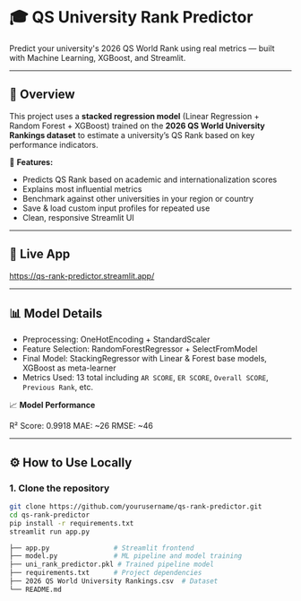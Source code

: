 # 🎓 QS University Rank Predictor

Predict your university's 2026 QS World Rank using real metrics — built with Machine Learning, XGBoost, and Streamlit.

---

## 📌 Overview

This project uses a **stacked regression model** (Linear Regression + Random Forest + XGBoost) trained on the **2026 QS World University Rankings dataset** to estimate a university’s QS Rank based on key performance indicators.

🔮 **Features:**
- Predicts QS Rank based on academic and internationalization scores
- Explains most influential metrics
- Benchmark against other universities in your region or country
- Save & load custom input profiles for repeated use
- Clean, responsive Streamlit UI

---

## 🚀 Live App

https://qs-rank-predictor.streamlit.app/

---

## 📊 Model Details

- Preprocessing: OneHotEncoding + StandardScaler
- Feature Selection: RandomForestRegressor + SelectFromModel
- Final Model: StackingRegressor with Linear & Forest base models, XGBoost as meta-learner
- Metrics Used: 13 total including `AR SCORE`, `ER SCORE`, `Overall SCORE`, `Previous Rank`, etc.

📈 **Model Performance**

R² Score: 0.9918
MAE: ~26
RMSE: ~46

---

## ⚙️ How to Use Locally

### 1. Clone the repository
```bash
git clone https://github.com/yourusername/qs-rank-predictor.git
cd qs-rank-predictor
pip install -r requirements.txt
streamlit run app.py

├── app.py                # Streamlit frontend
├── model.py              # ML pipeline and model training
├── uni_rank_predictor.pkl # Trained pipeline model
├── requirements.txt      # Project dependencies
├── 2026 QS World University Rankings.csv  # Dataset
└── README.md
